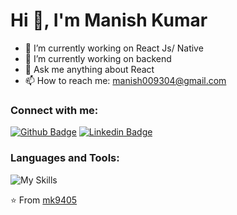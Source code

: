 # Hi 👋, I'm Manish Kumar

- 🔭 I’m currently working on React Js/ Native
- 🌱 I’m currently working on backend
- 💬 Ask me anything about React
- 📫 How to reach me: [manish009304@gmail.com](mailto:manish009304@gmail.com)
<!-- 😄 My website: https://thetechbrothers.net -->
<!-- ⚡ Fun fact: I'm coming to teen -->

### Connect with me:
[![Github Badge](https://img.shields.io/badge/Github-black?style=for-the-badge&logo=Github&logoColor=white)](https://github.com/mk9405)
[![Linkedin Badge](https://img.shields.io/badge/Linkedin-black?style=for-the-badge&logo=Linkedin&logoColor=white)](https://www.linkedin.com/in/manish-kumar-294000215/)

### Languages and Tools:
![My Skills](https://skillicons.dev/icons?i=firebase,github,git,postman,figma&perline=5)

⭐️ From [mk9405](https://github.com/mk9405)

